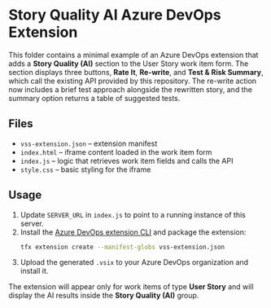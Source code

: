 # Story Quality AI Azure DevOps Extension

This folder contains a minimal example of an Azure DevOps extension that adds a **Story Quality (AI)** section to the User Story work item form. The section displays three buttons, **Rate It**, **Re-write**, and **Test & Risk Summary**, which call the existing API provided by this repository. The re-write action now includes a brief test approach alongside the rewritten story, and the summary option returns a table of suggested tests.

## Files

- `vss-extension.json` – extension manifest
- `index.html` – iframe content loaded in the work item form
- `index.js` – logic that retrieves work item fields and calls the API
- `style.css` – basic styling for the iframe

## Usage

1. Update `SERVER_URL` in `index.js` to point to a running instance of this server.
2. Install the [Azure DevOps extension CLI](https://learn.microsoft.com/azure/devops/extend/develop/command-line?view=azure-devops) and package the extension:
   ```bash
   tfx extension create --manifest-globs vss-extension.json
   ```
3. Upload the generated `.vsix` to your Azure DevOps organization and install it.

The extension will appear only for work items of type **User Story** and will display the AI results inside the **Story Quality (AI)** group.
